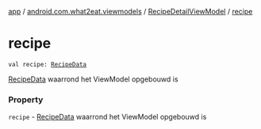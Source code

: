 [app](../../index.md) / [android.com.what2eat.viewmodels](../index.md) / [RecipeDetailViewModel](index.md) / [recipe](./recipe.md)

# recipe

`val recipe: `[`RecipeData`](../../android.com.what2eat.network/-recipe-data/index.md)

[RecipeData](../../android.com.what2eat.network/-recipe-data/index.md) waarrond het ViewModel opgebouwd is

### Property

`recipe` - [RecipeData](../../android.com.what2eat.network/-recipe-data/index.md) waarrond het ViewModel opgebouwd is